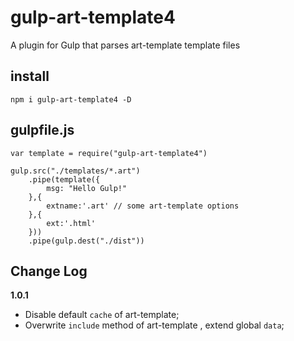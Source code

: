 # gulp-art-template4
A plugin for Gulp that parses art-template template files


## install

```
npm i gulp-art-template4 -D
```

## gulpfile.js

```
var template = require("gulp-art-template4")

gulp.src("./templates/*.art")
	.pipe(template({
		msg: "Hello Gulp!"
	},{
		extname:'.art' // some art-template options
	},{
		ext:'.html'
	}))
	.pipe(gulp.dest("./dist"))
```

## Change Log

**1.0.1**

- Disable default `cache` of art-template;
- Overwrite `include` method of art-template , extend global `data`;

